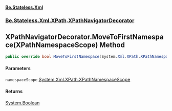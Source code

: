 #### [Be.Stateless.Xml](README.md 'README')
### [Be.Stateless.Xml.XPath](Be.Stateless.Xml.XPath.md 'Be.Stateless.Xml.XPath').[XPathNavigatorDecorator](XPathNavigatorDecorator.md 'Be.Stateless.Xml.XPath.XPathNavigatorDecorator')

## XPathNavigatorDecorator.MoveToFirstNamespace(XPathNamespaceScope) Method

```csharp
public override bool MoveToFirstNamespace(System.Xml.XPath.XPathNamespaceScope namespaceScope);
```
#### Parameters

<a name='Be.Stateless.Xml.XPath.XPathNavigatorDecorator.MoveToFirstNamespace(System.Xml.XPath.XPathNamespaceScope).namespaceScope'></a>

`namespaceScope` [System.Xml.XPath.XPathNamespaceScope](https://docs.microsoft.com/en-us/dotnet/api/System.Xml.XPath.XPathNamespaceScope 'System.Xml.XPath.XPathNamespaceScope')

#### Returns
[System.Boolean](https://docs.microsoft.com/en-us/dotnet/api/System.Boolean 'System.Boolean')